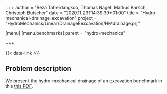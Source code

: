 +++
author = "Reza Taherdangkoo, Thomas Nagel, Markus Barsch, Christoph Butscher"
date = "2020.11.23T14:39:39+01:00"
title = "Hydro-mechanical-drainage_excavation"
project = "HydroMechanics/Linear/DrainageEexcavation/HMdrainage.prj"

[menu]
  [menu.benchmarks]
    parent = "hydro-mechanics"

+++

{{< data-link >}}

## Problem description

We present the hydro-mechanical drainage of an excavation benchmark in this [this PDF](HM_drainage_excavation.pdf).
